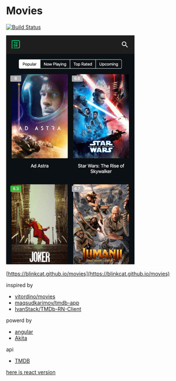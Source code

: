 # Movies

[![Build Status](https://www.travis-ci.org/blinkcat/movies.svg?branch=master)](https://www.travis-ci.org/blinkcat/movies)

![app](docs/app.png)

[https://blinkcat.github.io/movies](https://blinkcat.github.io/movies)

inspired by

- [vitordino/movies](https://github.com/vitordino/movies)
- [maqsudkarimov/tmdb-app](https://github.com/maqsudkarimov/tmdb-app)
- [IvanStack/TMDb-RN-Client](https://github.com/IvanStack/TMDb-RN-Client)

powerd by

- [angular](https://github.com/angular/angular)
- [Akita](https://netbasal.gitbook.io/akita/)

api

- [TMDB](https://www.themoviedb.org/documentation/api)

[here is react version](https://blinkcat.github.io/rmovies/)
